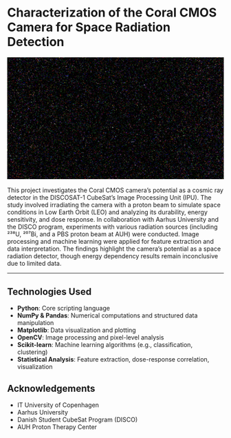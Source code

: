 # Characterization of the Coral CMOS Camera for Space Radiation Detection

![Sample from Proton Beam Image](image_sample_data/224MeV_10_000MU.png)

This project investigates the Coral CMOS camera’s potential as a cosmic ray detector in the DISCOSAT-1 CubeSat’s Image Processing Unit (IPU). The study involved irradiating the camera with a proton beam to simulate space conditions in Low Earth Orbit (LEO) and analyzing its durability, energy sensitivity, and dose response. In collaboration with Aarhus University and the DISCO program, experiments with various radiation sources (including ²³⁸U, ²⁰⁷Bi, and a PBS proton beam at AUH) were conducted. Image processing and machine learning were applied for feature extraction and data interpretation. The findings highlight the camera’s potential as a space radiation detector, though energy dependency results remain inconclusive due to limited data.


---

## Technologies Used

- **Python**: Core scripting language
- **NumPy & Pandas**: Numerical computations and structured data manipulation
- **Matplotlib**: Data visualization and plotting
- **OpenCV**: Image processing and pixel-level analysis
- **Scikit-learn**: Machine learning algorithms (e.g., classification, clustering)
- **Statistical Analysis**: Feature extraction, dose-response correlation, visualization


## Acknowledgements

- IT University of Copenhagen
- Aarhus University
- Danish Student CubeSat Program (DISCO)
- AUH Proton Therapy Center
